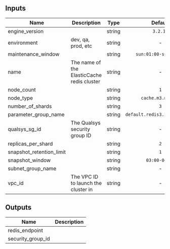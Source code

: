 
## Inputs

| Name | Description | Type | Default | Required |
|------|-------------|:----:|:-----:|:-----:|
| engine_version |  | string | `3.2.10` | no |
| environment | dev, qa, prod, etc | string | - | yes |
| maintenance_window |  | string | `sun:01:00-sun:03:00` | no |
| name | The name of the ElasticCache redis cluster | string | - | yes |
| node_count |  | string | `1` | no |
| node_type |  | string | `cache.m3.medium` | no |
| number_of_shards |  | string | `3` | no |
| parameter_group_name |  | string | `default.redis3.2.cluster.on` | no |
| qualsys_sg_id | The Qualsys security group ID | string | - | yes |
| replicas_per_shard |  | string | `2` | no |
| snapshot_retention_limit |  | string | `1` | no |
| snapshot_window |  | string | `03:00-04:00` | no |
| subnet_group_name |  | string | - | yes |
| vpc_id | The VPC ID to launch the cluster in | string | - | yes |

## Outputs

| Name | Description |
|------|-------------|
| redis_endpoint |  |
| security_group_id |  |

